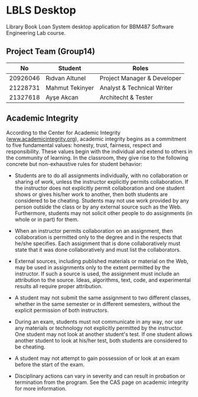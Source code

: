 # LBLS Desktop
Library Book Loan System desktop application for BBM487 Software Engineering Lab course.

## Project Team (Group14)

| No            | Student         | Roles |
| ------------- |---------------| -----|
| 20926046      | Rıdvan Altunel  | Project Manager & Developer |
| 21228731      | Mahmut Tekinyer |   Analyst & Technical Writer |
| 21327618      | Ayşe Akcan      |   Architecht & Tester |

## Academic Integrity

According to the Center for Academic Integrity (www.academicintegrity.org), academic integrity begins as a commitment to five fundamental values: honesty, trust, fairness, respect and responsibility. These values begin with the individual and extend to others in the community of learning. In the classroom, they give rise to the following concrete but non-exhaustive rules for student behavior:

+ Students are to do all assignments individually, with no collaboration or sharing of work, unless the instructor explicitly permits collaboration. If the instructor does not explicitly permit collaboration and one student shows or gives his/her work to another, then both students are considered to be cheating. Students may not use work provided by any person outside the class or by any external source such as the Web. Furthermore, students may not solicit other people to do assignments (in whole or in part) for them.

+ When an instructor permits collaboration on an assignment, then collaboration is permitted only to the degree and in the respects that he/she specifies. Each assignment that is done collaboratively must state that it was done collaboratively and must list the collaborators.

+ External sources, including published materials or material on the Web, may be used in assignments only to the extent permitted by the instructor. If such a source is used, the assignment must include an attribution to the source. Ideas, algorithms, text, code, and experimental results all require proper attribution.

+ A student may not submit the same assignment to two different classes, whether in the same semester or in different semesters, without the explicit permission of both instructors.

+ During an exam, students must not communicate in any way, nor use any materials or technology not explicitly permitted by the instructor. One student may not look at another student's test. If one student allows another student to look at his/her test, both students are considered to be cheating.

+ A student may not attempt to gain possession of or look at an exam before the start of the exam.

+ Disciplinary actions can vary in severity and can result in probation or termination from the program. See the CAS page on academic integrity for more information.
